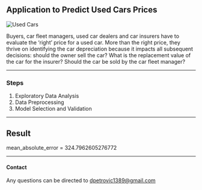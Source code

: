 

## Application to Predict Used Cars Prices

![Used Cars](https://i.ibb.co/GkWbPw7/used-cars.jpg "Used Cars")

Buyers, car fleet managers, used car dealers and car insurers have to evaluate the ‘right’ price for a used car. More than the right price, they thrive on identifying the car depreciation because it impacts all subsequent decisions: should the owner sell the car? What is the replacement value of the car for the insurer? Should the car be sold by the car fleet manager?
___
### Steps
1. Exploratory Data Analysis
2. Data Preprocessing
3. Model Selection and Validation
___
## Result 
mean_absolute_error = 324.7962605276772
___

#### Contact
Any questions can be directed to dpetrovic1389@gmail.com


